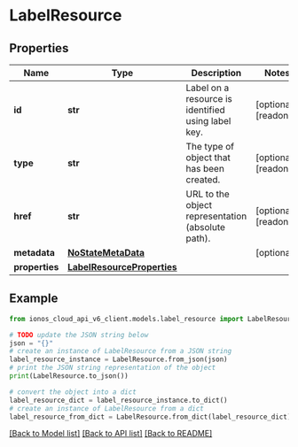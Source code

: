 # LabelResource


## Properties

Name | Type | Description | Notes
------------ | ------------- | ------------- | -------------
**id** | **str** | Label on a resource is identified using label key. | [optional] [readonly] 
**type** | **str** | The type of object that has been created. | [optional] [readonly] 
**href** | **str** | URL to the object representation (absolute path). | [optional] [readonly] 
**metadata** | [**NoStateMetaData**](NoStateMetaData.md) |  | [optional] 
**properties** | [**LabelResourceProperties**](LabelResourceProperties.md) |  | 

## Example

```python
from ionos_cloud_api_v6_client.models.label_resource import LabelResource

# TODO update the JSON string below
json = "{}"
# create an instance of LabelResource from a JSON string
label_resource_instance = LabelResource.from_json(json)
# print the JSON string representation of the object
print(LabelResource.to_json())

# convert the object into a dict
label_resource_dict = label_resource_instance.to_dict()
# create an instance of LabelResource from a dict
label_resource_from_dict = LabelResource.from_dict(label_resource_dict)
```
[[Back to Model list]](../README.md#documentation-for-models) [[Back to API list]](../README.md#documentation-for-api-endpoints) [[Back to README]](../README.md)


